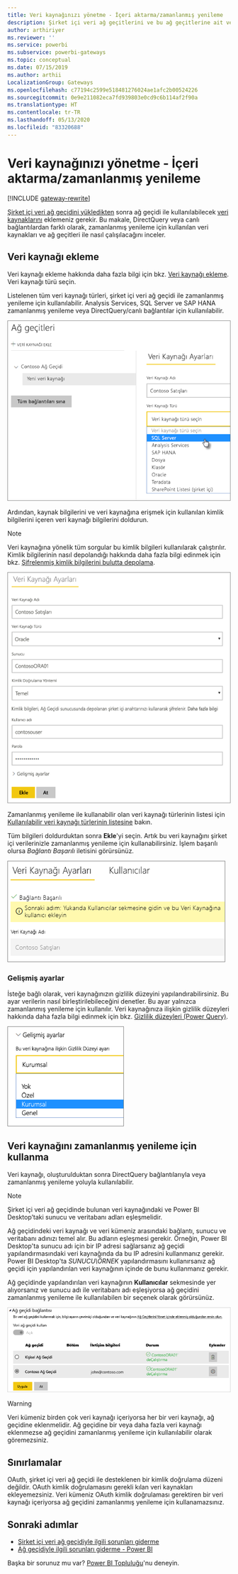```yaml
---
title: Veri kaynağınızı yönetme - İçeri aktarma/zamanlanmış yenileme
description: Şirket içi veri ağ geçitlerini ve bu ağ geçitlerine ait veri kaynaklarını yönetme. Bu makale, içeri aktarma/zamanlanmış yenileme ile kullanılabilen veri kaynaklarına yöneliktir.
author: arthiriyer
ms.reviewer: ''
ms.service: powerbi
ms.subservice: powerbi-gateways
ms.topic: conceptual
ms.date: 07/15/2019
ms.author: arthii
LocalizationGroup: Gateways
ms.openlocfilehash: c77194c2599e518481276024ae1afc2b00524226
ms.sourcegitcommit: 0e9e211082eca7fd939803e0cd9c6b114af2f90a
ms.translationtype: HT
ms.contentlocale: tr-TR
ms.lasthandoff: 05/13/2020
ms.locfileid: "83320688"
---
```

# <a name="manage-your-data-source---importscheduled-refresh"></a>Veri kaynağınızı yönetme - İçeri aktarma/zamanlanmış yenileme

[!INCLUDE [gateway-rewrite](../includes/gateway-rewrite.md)]

[Şirket içi veri ağ geçidini yükledikten](/data-integration/gateway/service-gateway-install) sonra ağ geçidi ile kullanılabilecek [veri kaynaklarını](service-gateway-data-sources.md#add-a-data-source) eklemeniz gerekir. Bu makale, DirectQuery veya canlı bağlantılardan farklı olarak, zamanlanmış yenileme için kullanılan veri kaynakları ve ağ geçitleri ile nasıl çalışılacağını inceler.

## <a name="add-a-data-source"></a>Veri kaynağı ekleme

Veri kaynağı ekleme hakkında daha fazla bilgi için bkz. [Veri kaynağı ekleme](service-gateway-data-sources.md#add-a-data-source). Veri kaynağı türü seçin.

Listelenen tüm veri kaynağı türleri, şirket içi veri ağ geçidi ile zamanlanmış yenileme için kullanılabilir. Analysis Services, SQL Server ve SAP HANA zamanlanmış yenileme veya DirectQuery/canlı bağlantılar için kullanılabilir.

![Veri kaynağını seçin](media/service-gateway-enterprise-manage-scheduled-refresh/datasourcesettings2.png)

Ardından, kaynak bilgilerini ve veri kaynağına erişmek için kullanılan kimlik bilgilerini içeren veri kaynağı bilgilerini doldurun.

> [!NOTE]
> Veri kaynağına yönelik tüm sorgular bu kimlik bilgileri kullanılarak çalıştırılır. Kimlik bilgilerinin nasıl depolandığı hakkında daha fazla bilgi edinmek için bkz. [Şifrelenmiş kimlik bilgilerini bulutta depolama](service-gateway-data-sources.md#store-encrypted-credentials-in-the-cloud).

![Veri kaynağı ayarlarını doldurma](media/service-gateway-enterprise-manage-scheduled-refresh/datasourcesettings3-oracle.png)

Zamanlanmış yenileme ile kullanabilir olan veri kaynağı türlerinin listesi için [Kullanılabilir veri kaynağı türlerinin listesine](service-gateway-data-sources.md#list-of-available-data-source-types) bakın.

Tüm bilgileri doldurduktan sonra **Ekle**'yi seçin. Artık bu veri kaynağını şirket içi verilerinizle zamanlanmış yenileme için kullanabilirsiniz. İşlem başarılı olursa *Bağlantı Başarılı* iletisini görürsünüz.

![Bağlantı durumunu görüntüleme](media/service-gateway-enterprise-manage-scheduled-refresh/datasourcesettings4.png)

### <a name="advanced-settings"></a>Gelişmiş ayarlar

İsteğe bağlı olarak, veri kaynağınızın gizlilik düzeyini yapılandırabilirsiniz. Bu ayar verilerin nasıl birleştirilebileceğini denetler. Bu ayar yalnızca zamanlanmış yenileme için kullanılır. Veri kaynağınıza ilişkin gizlilik düzeyleri hakkında daha fazla bilgi edinmek için bkz. [Gizlilik düzeyleri (Power Query)](https://support.office.com/article/Privacy-levels-Power-Query-CC3EDE4D-359E-4B28-BC72-9BEE7900B540).

![Gizlilik düzeyini ayarlama](media/service-gateway-enterprise-manage-scheduled-refresh/datasourcesettings9.png)

## <a name="use-the-data-source-for-scheduled-refresh"></a>Veri kaynağını zamanlanmış yenileme için kullanma

Veri kaynağı, oluşturulduktan sonra DirectQuery bağlantılarıyla veya zamanlanmış yenileme yoluyla kullanılabilir.

> [!NOTE]
> Şirket içi veri ağ geçidinde bulunan veri kaynağındaki ve Power BI Desktop’taki sunucu ve veritabanı adları eşleşmelidir.

Ağ geçidindeki veri kaynağı ve veri kümeniz arasındaki bağlantı, sunucu ve veritabanı adınızı temel alır. Bu adların eşleşmesi gerekir. Örneğin, Power BI Desktop'ta sunucu adı için bir IP adresi sağlarsanız ağ geçidi yapılandırmasındaki veri kaynağında da bu IP adresini kullanmanız gerekir. Power BI Desktop'ta *SUNUCU\ÖRNEK* yapılandırmasını kullanırsanız ağ geçidi için yapılandırılan veri kaynağının içinde de bunu kullanmanız gerekir.

Ağ geçidinde yapılandırılan veri kaynağının **Kullanıcılar** sekmesinde yer alıyorsanız ve sunucu adı ile veritabanı adı eşleşiyorsa ağ geçidini zamanlanmış yenileme ile kullanılabilen bir seçenek olarak görürsünüz.

![Kullanıcıları görüntüleme](media/service-gateway-enterprise-manage-scheduled-refresh/powerbi-gateway-enterprise-schedule-refresh.png)

> [!WARNING]
> Veri kümeniz birden çok veri kaynağı içeriyorsa her bir veri kaynağı, ağ geçidine eklenmelidir. Ağ geçidine bir veya daha fazla veri kaynağı eklenmezse ağ geçidini zamanlanmış yenileme için kullanılabilir olarak göremezsiniz.

## <a name="limitations"></a>Sınırlamalar

OAuth, şirket içi veri ağ geçidi ile desteklenen bir kimlik doğrulama düzeni değildir. OAuth kimlik doğrulamasını gerekli kılan veri kaynakları ekleyemezsiniz. Veri kümeniz OAuth kimlik doğrulaması gerektiren bir veri kaynağı içeriyorsa ağ geçidini zamanlanmış yenileme için kullanamazsınız.

## <a name="next-steps"></a>Sonraki adımlar

* [Şirket içi veri ağ geçidiyle ilgili sorunları giderme](/data-integration/gateway/service-gateway-tshoot)
* [Ağ geçidiyle ilgili sorunları giderme - Power BI](service-gateway-onprem-tshoot.md)

Başka bir sorunuz mu var? [Power BI Topluluğu](https://community.powerbi.com/)'nu deneyin.
